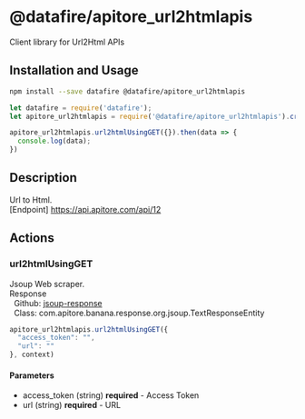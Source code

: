 # @datafire/apitore_url2htmlapis

Client library for Url2Html APIs

## Installation and Usage
```bash
npm install --save datafire @datafire/apitore_url2htmlapis
```

```js
let datafire = require('datafire');
let apitore_url2htmlapis = require('@datafire/apitore_url2htmlapis').create();

apitore_url2htmlapis.url2htmlUsingGET({}).then(data => {
  console.log(data);
})
```

## Description
Url to Html.<BR />[Endpoint] https://api.apitore.com/api/12

## Actions
### url2htmlUsingGET
Jsoup Web scraper.<BR />Response<BR />&nbsp; Github: <a href="https://github.com/keigohtr/apitore-response-parent/tree/master/jsoup-response">jsoup-response</a><BR />&nbsp; Class: com.apitore.banana.response.org.jsoup.TextResponseEntity<BR />


```js
apitore_url2htmlapis.url2htmlUsingGET({
  "access_token": "",
  "url": ""
}, context)
```

#### Parameters
* access_token (string) **required** - Access Token
* url (string) **required** - URL

